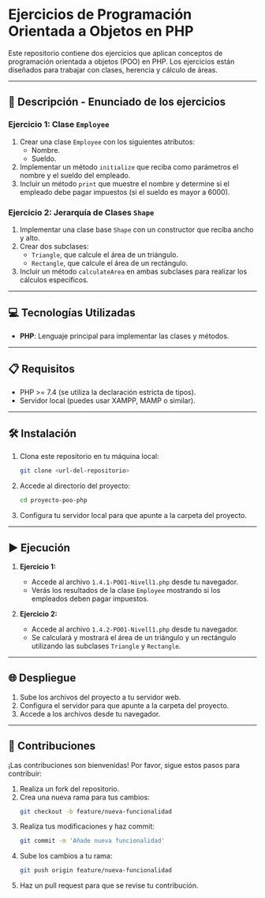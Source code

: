 # Ejercicios de Programación Orientada a Objetos en PHP

Este repositorio contiene dos ejercicios que aplican conceptos de programación orientada a objetos (POO) en PHP. Los ejercicios están diseñados para trabajar con clases, herencia y cálculo de áreas.

---

## 📄 Descripción - Enunciado de los ejercicios

### Ejercicio 1: Clase `Employee`
1. Crear una clase `Employee` con los siguientes atributos:
   - Nombre.
   - Sueldo.
2. Implementar un método `initialize` que reciba como parámetros el nombre y el sueldo del empleado.
3. Incluir un método `print` que muestre el nombre y determine si el empleado debe pagar impuestos (si el sueldo es mayor a 6000).

### Ejercicio 2: Jerarquía de Clases `Shape`
1. Implementar una clase base `Shape` con un constructor que reciba ancho y alto.
2. Crear dos subclases:
   - `Triangle`, que calcule el área de un triángulo.
   - `Rectangle`, que calcule el área de un rectángulo.
3. Incluir un método `calculateArea` en ambas subclases para realizar los cálculos específicos.

---

## 💻 Tecnologías Utilizadas

- **PHP**: Lenguaje principal para implementar las clases y métodos.

---

## 📋 Requisitos

- PHP >= 7.4 (se utiliza la declaración estricta de tipos).
- Servidor local (puedes usar XAMPP, MAMP o similar).

---

## 🛠️ Instalación

1. Clona este repositorio en tu máquina local:
   ```bash
   git clone <url-del-repositorio>
   ```
2. Accede al directorio del proyecto:
   ```bash
   cd proyecto-poo-php
   ```
3. Configura tu servidor local para que apunte a la carpeta del proyecto.

---

## ▶️ Ejecución

1. **Ejercicio 1:**
   - Accede al archivo `1.4.1-POO1-Nivell1.php` desde tu navegador.
   - Verás los resultados de la clase `Employee` mostrando si los empleados deben pagar impuestos.

2. **Ejercicio 2:**
   - Accede al archivo `1.4.2-POO1-Nivell1.php` desde tu navegador.
   - Se calculará y mostrará el área de un triángulo y un rectángulo utilizando las subclases `Triangle` y `Rectangle`.

---

## 🌐 Despliegue

1. Sube los archivos del proyecto a tu servidor web.
2. Configura el servidor para que apunte a la carpeta del proyecto.
3. Accede a los archivos desde tu navegador.

---

## 🤝 Contribuciones

¡Las contribuciones son bienvenidas! Por favor, sigue estos pasos para contribuir:

1. Realiza un fork del repositorio.
2. Crea una nueva rama para tus cambios:
   ```bash
   git checkout -b feature/nueva-funcionalidad
   ```
3. Realiza tus modificaciones y haz commit:
   ```bash
   git commit -m 'Añade nueva funcionalidad'
   ```
4. Sube los cambios a tu rama:
   ```bash
   git push origin feature/nueva-funcionalidad
   ```
5. Haz un pull request para que se revise tu contribución.


